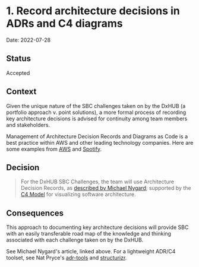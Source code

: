 # 1. Record architecture decisions in ADRs and C4 diagrams

Date: 2022-07-28

## Status

Accepted

## Context

Given the unique nature of the SBC challenges taken on by the DxHUB (a portfolio approach v. point solutions), a more formal process of recording key architecture decisions is advised for continuity among team members and stakeholders.

Management of Architecture Decision Records and Diagrams as Code is a best practice within AWS and other leading technology companies. Here are some examples from [AWS](https://docs.aws.amazon.com/prescriptive-guidance/latest/architectural-decision-records/welcome.html) and [Spotify](https://engineering.atspotify.com/2022/07/software-visualization-challenge-accepted/).

## Decision

>For the DxHUB SBC Challenges, the team will use Architecture Decision Records, as [described by Michael Nygard](http://thinkrelevance.com/blog/2011/11/15/documenting-architecture-decisions); supported by the [C4 Model](https://c4model.com/) for visualizing software architecture.

## Consequences

This approach to documenting key architecture decisions will provide SBC with an easily transferable road map of the knowledge and thinking associated with each challenge taken on by the DxHUB. 

See Michael Nygard's article, linked above. For a lightweight ADR/C4 toolset, see Nat Pryce's [adr-tools](https://github.com/npryce/adr-tools) and [structurizr](https://structurizr.com/).
